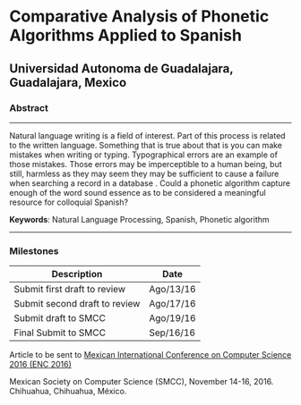 # Comparative Analysis of Phonetic Algorithms Applied to Spanish

## Universidad Autonoma de Guadalajara, Guadalajara, Mexico

### Abstract
---
Natural language writing is a field of interest. Part of this process is related to
the written language. Something that is true about that is you can make mistakes
when writing or typing. Typographical errors are an example of those mistakes.
Those errors may be imperceptible to a human being, but still, harmless as they
may seem they may be sufficient to cause a failure when searching a record in
a database . Could a phonetic algorithm capture enough of the word sound
essence as to be considered a meaningful resource for colloquial Spanish?

**Keywords**: Natural Language Processing, Spanish, Phonetic algorithm

---
### Milestones
|Description|Date|
|-----------|----|
|Submit first draft to review|Ago/13/16|
|Submit second draft to review|Ago/17/16|
|Submit draft to SMCC|Ago/19/16|
|Final Submit to SMCC|Sep/16/16|


Article to be sent to [Mexican International Conference on Computer Science 2016 (ENC 2016)](http://smcc.mx) 

Mexican Society on Computer Science (SMCC),
November 14-16, 2016.
Chihuahua, Chihuahua, México.
